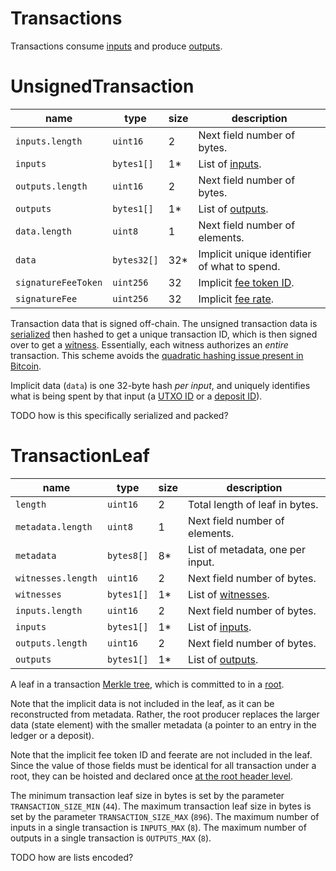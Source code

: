 Transactions
===

Transactions consume [inputs](./Inputs.md) and produce [outputs](./Outputs.md).

# UnsignedTransaction

| name                | type        | size | description                                  |
| ------------------- | ----------- | ---- | -------------------------------------------- |
| `inputs.length`     | `uint16`    | 2    | Next field number of bytes.                  |
| `inputs`            | `bytes1[]`  | 1*   | List of [inputs](./Inputs.md).               |
| `outputs.length`    | `uint16`    | 2    | Next field number of bytes.                  |
| `outputs`           | `bytes1[]`  | 1*   | List of [outputs](./Outputs.md).             |
| `data.length`       | `uint8`     | 1    | Next field number of elements.               |
| `data`              | `bytes32[]` | 32*  | Implicit unique identifier of what to spend. |
| `signatureFeeToken` | `uint256`   | 32   | Implicit [fee token ID](./Roots.md).         |
| `signatureFee`      | `uint256`   | 32   | Implicit [fee rate](./Roots.md).             |

Transaction data that is signed off-chain. The unsigned transaction data is [serialized](../0.%20Fundamentals/5.%20Serialization.md) then hashed to get a unique transaction ID, which is then signed over to get a [witness](./Witness.md). Essentially, each witness authorizes an _entire_ transaction. This scheme avoids the [quadratic hashing issue present in Bitcoin](https://bitcointalk.org/index.php?topic=102487.0).

Implicit data (`data`) is one 32-byte hash _per input_, and uniquely identifies what is being spent by that input (a [UTXO ID](./Outputs.md) or a [deposit ID](./Deposits.md)).

TODO how is this specifically serialized and packed?

# TransactionLeaf

| name               | type       | size | description                        |
| ------------------ | ---------- | ---- | ---------------------------------- |
| `length`           | `uint16`   | 2    | Total length of leaf in bytes.     |
| `metadata.length`  | `uint8`    | 1    | Next field number of elements.     |
| `metadata`         | `bytes8[]` | 8*   | List of metadata, one per input.   |
| `witnesses.length` | `uint16`   | 2    | Next field number of bytes.        |
| `witnesses`        | `bytes1[]` | 1*   | List of [witnesses](./Witness.md). |
| `inputs.length`    | `uint16`   | 2    | Next field number of bytes.        |
| `inputs`           | `bytes1[]` | 1*   | List of [inputs](./Inputs.md).     |
| `outputs.length`   | `uint16`   | 2    | Next field number of bytes.        |
| `outputs`          | `bytes1[]` | 1*   | List of [outputs](./Outputs.md).   |

A leaf in a transaction [Merkle tree](./../2.%20Verifiers/Merkle%20Proof.md), which is committed to in a [root](./Roots.md).

Note that the implicit data is not included in the leaf, as it can be reconstructed from metadata. Rather, the root producer replaces the larger data (state element) with the smaller metadata (a pointer to an entry in the ledger or a deposit).

Note that the implicit fee token ID and feerate are not included in the leaf. Since the value of those fields must be identical for all transaction under a root, they can be hoisted and declared once [at the root header level](./Roots.md).

The minimum transaction leaf size in bytes is set by the parameter `TRANSACTION_SIZE_MIN` (`44`).
The maximum transaction leaf size in bytes is set by the parameter `TRANSACTION_SIZE_MAX` (`896`).
The maximum number of inputs in a single transaction is `INPUTS_MAX` (`8`).
The maximum number of outputs in a single transaction is `OUTPUTS_MAX` (`8`).

TODO how are lists encoded?
